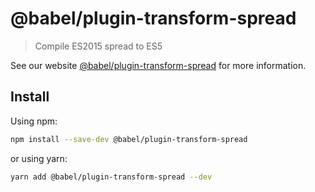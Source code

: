 # @babel/plugin-transform-spread

> Compile ES2015 spread to ES5

See our website [@babel/plugin-transform-spread](https://babeljs.io/docs/en/next/babel-plugin-transform-spread.html) for
more information.

## Install

Using npm:

```sh
npm install --save-dev @babel/plugin-transform-spread
```

or using yarn:

```sh
yarn add @babel/plugin-transform-spread --dev
```
